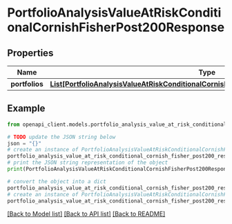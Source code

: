 # PortfolioAnalysisValueAtRiskConditionalCornishFisherPost200Response


## Properties

Name | Type | Description | Notes
------------ | ------------- | ------------- | -------------
**portfolios** | [**List[PortfolioAnalysisValueAtRiskConditionalCornishFisherPost200ResponsePortfoliosInner]**](PortfolioAnalysisValueAtRiskConditionalCornishFisherPost200ResponsePortfoliosInner.md) |  | 

## Example

```python
from openapi_client.models.portfolio_analysis_value_at_risk_conditional_cornish_fisher_post200_response import PortfolioAnalysisValueAtRiskConditionalCornishFisherPost200Response

# TODO update the JSON string below
json = "{}"
# create an instance of PortfolioAnalysisValueAtRiskConditionalCornishFisherPost200Response from a JSON string
portfolio_analysis_value_at_risk_conditional_cornish_fisher_post200_response_instance = PortfolioAnalysisValueAtRiskConditionalCornishFisherPost200Response.from_json(json)
# print the JSON string representation of the object
print(PortfolioAnalysisValueAtRiskConditionalCornishFisherPost200Response.to_json())

# convert the object into a dict
portfolio_analysis_value_at_risk_conditional_cornish_fisher_post200_response_dict = portfolio_analysis_value_at_risk_conditional_cornish_fisher_post200_response_instance.to_dict()
# create an instance of PortfolioAnalysisValueAtRiskConditionalCornishFisherPost200Response from a dict
portfolio_analysis_value_at_risk_conditional_cornish_fisher_post200_response_from_dict = PortfolioAnalysisValueAtRiskConditionalCornishFisherPost200Response.from_dict(portfolio_analysis_value_at_risk_conditional_cornish_fisher_post200_response_dict)
```
[[Back to Model list]](../README.md#documentation-for-models) [[Back to API list]](../README.md#documentation-for-api-endpoints) [[Back to README]](../README.md)


